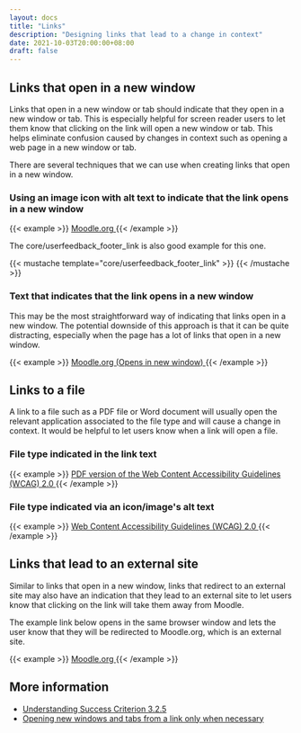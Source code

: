 ```yaml
---
layout: docs
title: "Links"
description: "Designing links that lead to a change in context"
date: 2021-10-03T20:00:00+08:00
draft: false
---
```

## Links that open in a new window

Links that open in a new window or tab should indicate that they open in a new window or tab. This is especially helpful for screen reader users to let them know that clicking on the link will open a new window or tab. This helps eliminate confusion caused by changes in context such as opening a web page in a new window or tab. 

There are several techniques that we can use when creating links that open in a new window.

### Using an image icon with alt text to indicate that the link opens in a new window 

{{< example >}}
<a href="https://moodle.org" target="_blank">
    Moodle.org <i class="fa fa-external-link" aria-label="Opens in new window" title="Opens in new window"></i>
</a>
{{< /example  >}}

The core/userfeedback_footer_link is also good example for this one.

{{< mustache template="core/userfeedback_footer_link" >}}
{{< /mustache >}}

### Text that indicates that the link opens in a new window 

This may be the most straightforward way of indicating that links open in a new window. The potential downside of this approach is that it can be quite distracting, especially when the page has a lot of links that open in a new window. 

{{< example >}}
<a href="https://moodle.org" target="_blank">
    Moodle.org (Opens in new window)
</a>
{{< /example  >}}

## Links to a file

A link to a file such as a PDF file or Word document will usually open the relevant application associated to the file type and will cause a change in context. It would be helpful to let users know when a link will open a file. 

### File type indicated in the link text
{{< example >}}
<a href="https://www.w3.org/WAI/WCAG20/versions/guidelines/wcag20-guidelines-20081211-a4.pdf">
    PDF version of the Web Content Accessibility Guidelines (WCAG) 2.0
</a>
{{< /example  >}}

### File type indicated via an icon/image's alt text
{{< example >}}
<a href="https://www.w3.org/WAI/WCAG20/versions/guidelines/wcag20-guidelines-20081211-a4.pdf">
    Web Content Accessibility Guidelines (WCAG) 2.0 <i class="fa fa-file-pdf-o" aria-label="PDF document" title="PDF document"></i>
</a>
{{< /example  >}}

## Links that lead to an external site

Similar to links that open in a new window, links that redirect to an external site may also have an indication that they lead to an external site to let users know that clicking on the link will take them away from Moodle.

The example link below opens in the same browser window and lets the user know that they will be redirected to Moodle.org, which is an external site. 

{{< example >}}
<a href="https://moodle.org">
    Moodle.org <i class="fa fa-external-link" aria-label="Link leads to external site" title="Link leads to external site"></i>
</a>
{{< /example  >}}

## More information

* [Understanding Success Criterion 3.2.5](https://www.w3.org/TR/2016/NOTE-UNDERSTANDING-WCAG20-20161007/consistent-behavior-no-extreme-changes-context.html)
* [Opening new windows and tabs from a link only when necessary](https://www.w3.org/TR/WCAG20-TECHS/G200.html)





